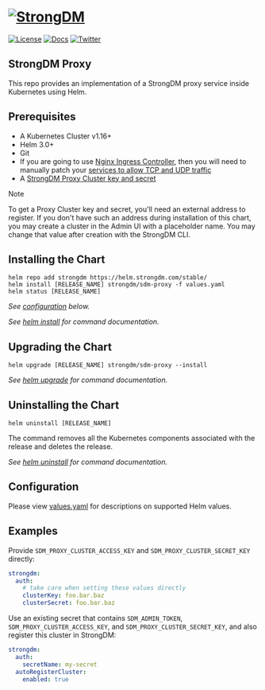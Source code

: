 ﻿# [![StrongDM](../../sdm_icon.png)](https://strongdm.com/)

[![License](https://img.shields.io/badge/License-Apache_2.0-blue.svg)](https://opensource.org/licenses/Apache-2.0)
[![Docs](https://img.shields.io/badge/docs-current-brightgreen.svg)](https://strongdm.com/docs)
[![Twitter](https://img.shields.io/twitter/follow/strongdm.svg?style=social)](https://twitter.com/intent/follow?screen_name=strongdm)

## StrongDM Proxy

This repo provides an implementation of a StrongDM proxy service inside Kubernetes using Helm.

## Prerequisites

* A Kubernetes Cluster v1.16+
* Helm 3.0+
* Git
* If you are going to use [Nginx Ingress Controller](https://kubernetes.github.io/ingress-nginx/), then you will need to manually patch your [services to allow TCP and UDP traffic](https://kubernetes.github.io/ingress-nginx/user-guide/exposing-tcp-udp-services/)
* A [StrongDM Proxy Cluster key and secret](https://www.strongdm.com/docs/admin/proxy-clusters)

> [!NOTE]
> To get a Proxy Cluster key and secret, you'll need an external address to register. If you don't have such an address during installation of this chart, you may create a cluster in the Admin UI with a placeholder name. You may change that value after creation with the StrongDM CLI.

## Installing the Chart

```shell
helm repo add strongdm https://helm.strongdm.com/stable/
helm install [RELEASE_NAME] strongdm/sdm-proxy -f values.yaml
helm status [RELEASE_NAME]
```

_See [configuration](#configuration) below._

_See [helm install](https://helm.sh/docs/helm/helm_install/) for command documentation._

## Upgrading the Chart

```shell
helm upgrade [RELEASE_NAME] strongdm/sdm-proxy --install
```

_See [helm upgrade](https://helm.sh/docs/helm/helm_upgrade/) for command documentation._

## Uninstalling the Chart

```shell
helm uninstall [RELEASE_NAME]
```

The command removes all the Kubernetes components associated with the release and deletes the release.

_See [helm uninstall](https://helm.sh/docs/helm/helm_uninstall/) for command documentation._

## Configuration

Please view [values.yaml](./values.yaml) for descriptions on supported Helm values.

## Examples

Provide `SDM_PROXY_CLUSTER_ACCESS_KEY` and `SDM_PROXY_CLUSTER_SECRET_KEY` directly:
```yaml
strongdm:
  auth:
    # take care when setting these values directly
    clusterKey: foo.bar.baz
    clusterSecret: foo.bar.baz
```

Use an existing secret that contains `SDM_ADMIN_TOKEN`, `SDM_PROXY_CLUSTER_ACCESS_KEY`, and `SDM_PROXY_CLUSTER_SECRET_KEY`, and also register this cluster in StrongDM:
```yaml
strongdm:
  auth:
    secretName: my-secret
  autoRegisterCluster:
    enabled: true
```
